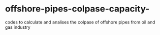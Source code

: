 # offshore-pipes-colpase-capacity-
codes to calculate and analises the colpase of offshore pipes from oil and gas industry 
